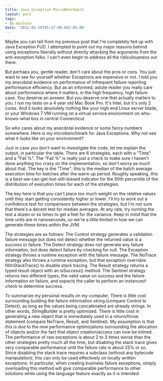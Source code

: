 ```yaml
---
title: Java Exception MicroBenchmark
layout: post
tags:
- de-machina
date: '2011-04-10T05:47:00.002-05:00'
---
```

Maybe you can tell from my previous post that I'm completely fed up with Java Exception FUD. I attempted to point out my major reasons behind using exceptions liberally without directly attacking the arguments from the anti-exception folks. I can't even begin to address all the ridiculousness out there.

But perhaps you, gentle reader, don't care about the pros or cons. You just want to see for yourself whether Exceptions are expensive or not. I told you my anecdotal evidence on performance of infrequent failure reporting performance efficiency. But as an informed, astute reader you really care about performance where it matters, in the high frequency, high failure case. You deserve an answer. But you deserve one that actually matters to you. I run my tests on a 4 year old Mac Book Pro. It's Intel, but it's only 2 cores. And it looks absolutely nothing like your high end Linux server blade, or your Windows 7 VM running on a virtual service environment on who-knows-what box in central Connecticut.

So who cares about my anecdotal evidence or some fancy numbers somewhere. Here is my microbenchmark for Java Exceptions. Why not see what it looks like on your environment?

Just in case you don't want to investigate the code, let me explain the output, in particular the table. There are 6 strategies, each with a "Time" and a "Fail %". The "Fail %" is really just a check to make sure I haven't done anything too crazy on the implementation, so don't worry as much about that. The key is the "Time"; this is the median of the batch average execution time for batches after the warm up period. Roughly speaking, this is a best-we-can-get-but-still-biased indicator for the 50th percentile of the distribution of execution times for each of the strategies.

The key here is that you can't place too much weight on the relative values until they start getting consistently higher or lower. I'll try to work out a confidence test for comparisons between the strategies, but I'm not sure that there's a decent test for median averages. At any rate, try running the test a dozen or so times to get a feel for the variance. Keep in mind that the time units are in nanoseconds, so we're a little limited in how we can generate these times within the JVM.

The strategies are as follows: The Control strategy generates a validation failure message but does not detect whether the returned value is a success or failure. The Detect strategy does not generate any failure information, but does detect failure by checking for null. The Exception strategy throws a runtime exception with the failure message. The NoTrace strategy also throws a runtime exception, but that exception overrides fillInStackTrace() to disable stack tracing. The Result strategy returns a typed result object with an isSuccess() method. The Sentinel strategy returns two different types, the valid value on success and the failure information on failure, and expects the caller to perform an instanceof check to determine success.

To summarize my personal results on my computer, There is little cost surrounding building the failure information string (compare Control to Detect), as long as the values being concatenated are already strings. In other words, StringBuilder is pretty optimized. There is little cost in generating a new object that is immediately used in a return/throw statement (compare NoTrace, Result, and Sentinel). My assumption is that this is due to the new performance optimizations surrounding the allocation of objects and/or the fact that object creation/access can now be inlined. The performance of raw exceptions is about 2 to 3 times worse than the other strategies pretty much all the time, but disabling the stack trace gives very comparable performance until the failure rate is about 25% or so. Since disabling the stack trace requires a subclass (without any bytecode manipulation), this can only be used effectively on locally written exceptions. In particular, when creating business failure exceptions, simply overloading this method will give comparable performance to other solutions while using the language feature exactly as it is intended.